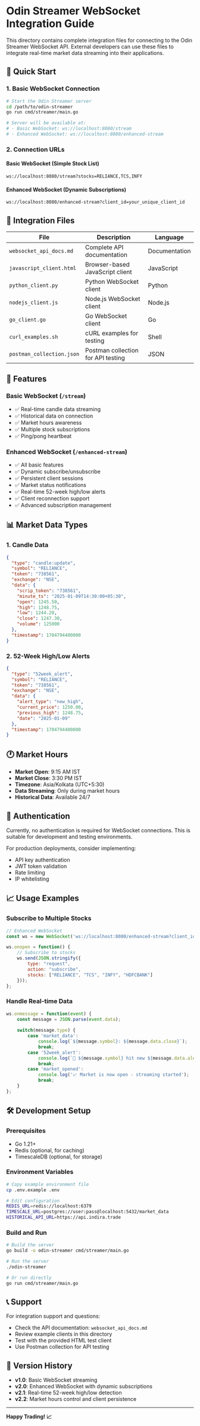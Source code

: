 # Odin Streamer WebSocket Integration Guide

This directory contains complete integration files for connecting to the Odin Streamer WebSocket API. External developers can use these files to integrate real-time market data streaming into their applications.

## 🚀 Quick Start

### 1. Basic WebSocket Connection
```bash
# Start the Odin Streamer server
cd /path/to/odin-streamer
go run cmd/streamer/main.go

# Server will be available at:
# - Basic WebSocket: ws://localhost:8080/stream
# - Enhanced WebSocket: ws://localhost:8080/enhanced-stream
```

### 2. Connection URLs

#### Basic WebSocket (Simple Stock List)
```
ws://localhost:8080/stream?stocks=RELIANCE,TCS,INFY
```

#### Enhanced WebSocket (Dynamic Subscriptions)
```
ws://localhost:8080/enhanced-stream?client_id=your_unique_client_id
```

## 📁 Integration Files

| File | Description | Language |
|------|-------------|----------|
| `websocket_api_docs.md` | Complete API documentation | Documentation |
| `javascript_client.html` | Browser-based JavaScript client | JavaScript |
| `python_client.py` | Python WebSocket client | Python |
| `nodejs_client.js` | Node.js WebSocket client | Node.js |
| `go_client.go` | Go WebSocket client | Go |
| `curl_examples.sh` | cURL examples for testing | Shell |
| `postman_collection.json` | Postman collection for API testing | JSON |

## 🔧 Features

### Basic WebSocket (`/stream`)
- ✅ Real-time candle data streaming
- ✅ Historical data on connection
- ✅ Market hours awareness
- ✅ Multiple stock subscriptions
- ✅ Ping/pong heartbeat

### Enhanced WebSocket (`/enhanced-stream`)
- ✅ All basic features
- ✅ Dynamic subscribe/unsubscribe
- ✅ Persistent client sessions
- ✅ Market status notifications
- ✅ Real-time 52-week high/low alerts
- ✅ Client reconnection support
- ✅ Advanced subscription management

## 📊 Market Data Types

### 1. Candle Data
```json
{
  "type": "candle:update",
  "symbol": "RELIANCE",
  "token": "738561",
  "exchange": "NSE",
  "data": {
    "scrip_token": "738561",
    "minute_ts": "2025-01-09T14:30:00+05:30",
    "open": 1245.50,
    "high": 1248.75,
    "low": 1244.20,
    "close": 1247.30,
    "volume": 125000
  },
  "timestamp": 1704794400000
}
```

### 2. 52-Week High/Low Alerts
```json
{
  "type": "52week_alert",
  "symbol": "RELIANCE",
  "token": "738561",
  "exchange": "NSE",
  "data": {
    "alert_type": "new_high",
    "current_price": 1250.00,
    "previous_high": 1248.75,
    "date": "2025-01-09"
  },
  "timestamp": 1704794400000
}
```

## 🕐 Market Hours

- **Market Open**: 9:15 AM IST
- **Market Close**: 3:30 PM IST
- **Timezone**: Asia/Kolkata (UTC+5:30)
- **Data Streaming**: Only during market hours
- **Historical Data**: Available 24/7

## 🔐 Authentication

Currently, no authentication is required for WebSocket connections. This is suitable for development and testing environments.

For production deployments, consider implementing:
- API key authentication
- JWT token validation
- Rate limiting
- IP whitelisting

## 📈 Usage Examples

### Subscribe to Multiple Stocks
```javascript
// Enhanced WebSocket
const ws = new WebSocket('ws://localhost:8080/enhanced-stream?client_id=my_app');

ws.onopen = function() {
    // Subscribe to stocks
    ws.send(JSON.stringify({
        type: "request",
        action: "subscribe",
        stocks: ["RELIANCE", "TCS", "INFY", "HDFCBANK"]
    }));
};
```

### Handle Real-time Data
```javascript
ws.onmessage = function(event) {
    const message = JSON.parse(event.data);
    
    switch(message.type) {
        case 'market_data':
            console.log(`${message.symbol}: ${message.data.close}`);
            break;
        case '52week_alert':
            console.log(`🚨 ${message.symbol} hit new ${message.data.alert_type}!`);
            break;
        case 'market_opened':
            console.log('📈 Market is now open - streaming started');
            break;
    }
};
```

## 🛠️ Development Setup

### Prerequisites
- Go 1.21+
- Redis (optional, for caching)
- TimescaleDB (optional, for storage)

### Environment Variables
```bash
# Copy example environment file
cp .env.example .env

# Edit configuration
REDIS_URL=redis://localhost:6379
TIMESCALE_URL=postgres://user:pass@localhost:5432/market_data
HISTORICAL_API_URL=https://api.indira.trade
```

### Build and Run
```bash
# Build the server
go build -o odin-streamer cmd/streamer/main.go

# Run the server
./odin-streamer

# Or run directly
go run cmd/streamer/main.go
```

## 📞 Support

For integration support and questions:
- Check the API documentation: `websocket_api_docs.md`
- Review example clients in this directory
- Test with the provided HTML test client
- Use Postman collection for API testing

## 🔄 Version History

- **v1.0**: Basic WebSocket streaming
- **v2.0**: Enhanced WebSocket with dynamic subscriptions
- **v2.1**: Real-time 52-week high/low detection
- **v2.2**: Market hours control and client persistence

---

**Happy Trading! 📈**
